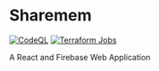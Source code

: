 # Sharemem

[![CodeQL](https://github.com/mdirshaddev/sharemem/actions/workflows/codeql.yml/badge.svg)](https://github.com/mdirshaddev/sharemem/actions/workflows/codeql.yml)
[![Terraform Jobs](https://github.com/mdirshaddev/sharemem/actions/workflows/terraform.yml/badge.svg)](https://github.com/mdirshaddev/sharemem/actions/workflows/terraform.yml)

A React and Firebase Web Application
